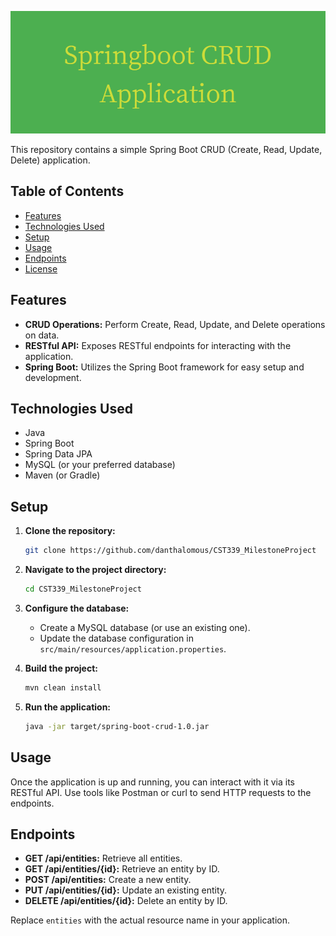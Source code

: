![Spring oot CRUDApplication](Springboot_CRUD_Application.png)

This repository contains a simple Spring Boot CRUD (Create, Read, Update, Delete) application.

## Table of Contents

- [Features](#features)
- [Technologies Used](#technologies-used)
- [Setup](#setup)
- [Usage](#usage)
- [Endpoints](#endpoints)
- [License](#license)

## Features

- **CRUD Operations:** Perform Create, Read, Update, and Delete operations on data.
- **RESTful API:** Exposes RESTful endpoints for interacting with the application.
- **Spring Boot:** Utilizes the Spring Boot framework for easy setup and development.

## Technologies Used

- Java
- Spring Boot
- Spring Data JPA
- MySQL (or your preferred database)
- Maven (or Gradle)

## Setup

1. **Clone the repository:**

    ```bash
    git clone https://github.com/danthalomous/CST339_MilestoneProject
    ```

2. **Navigate to the project directory:**

    ```bash
    cd CST339_MilestoneProject
    ```

3. **Configure the database:**

    - Create a MySQL database (or use an existing one).
    - Update the database configuration in `src/main/resources/application.properties`.

4. **Build the project:**

    ```bash
    mvn clean install
    ```

5. **Run the application:**

    ```bash
    java -jar target/spring-boot-crud-1.0.jar
    ```

## Usage

Once the application is up and running, you can interact with it via its RESTful API. Use tools like Postman or curl to send HTTP requests to the endpoints.

## Endpoints

- **GET /api/entities:** Retrieve all entities.
- **GET /api/entities/{id}:** Retrieve an entity by ID.
- **POST /api/entities:** Create a new entity.
- **PUT /api/entities/{id}:** Update an existing entity.
- **DELETE /api/entities/{id}:** Delete an entity by ID.

Replace `entities` with the actual resource name in your application.
